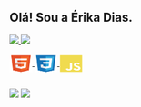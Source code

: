 ## Olá! Sou a Érika Dias. 
<div>
 <a href="https://github.com/erikadias">
 <img height="180em" src="https://github-readme-stats.vercel.app/api?username=erikadias&show_icons=true&theme=dark&include_all_commits=true&count_private=true"/>
 <img height="180em" src="https://github-readme-stats.vercel.app/api/top-langs/?username=erikadias&layout=compact&langs_count=7&theme=dark"/>
</div>
<div style="display: inline_block"><br>
 <img align="center" alt="Erika-HTML" height="30" width="40" src="https://raw.githubusercontent.com/devicons/devicon/master/icons/html5/html5-original.svg">
 <img align="center" alt="Erika-CSS" height="30" width="40" src="https://raw.githubusercontent.com/devicons/devicon/master/icons/css3/css3-original.svg">
 <img align="center" alt="Erika-Js" height="30" width="40" src="https://raw.githubusercontent.com/devicons/devicon/master/icons/javascript/javascript-plain.svg">
</div>
  
##
<a href="https://www.linkedin.com/in/erika-r-dias/"><img src="https://img.shields.io/badge/-LinkedIn-%230077B5?style=for-the-badge&logo=linkedin&logoColor=white" target="_blank"></a> 
<a href = "mailto:erika.rdds@icloud.com"><img src="https://img.shields.io/badge/-Email-%23333?style=for-the-badge&logo=email&logoColor=white" target="_blank"></a>
